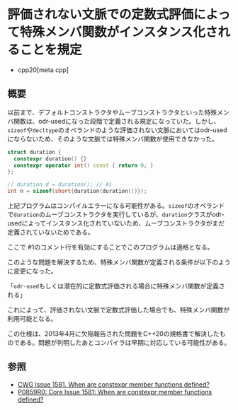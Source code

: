 # 評価されない文脈での定数式評価によって特殊メンバ関数がインスタンス化されることを規定
* cpp20[meta cpp]

## 概要
以前まで、デフォルトコンストラクタやムーブコンストラクタといった特殊メンバ関数は、odr-usedになった段階で定義される規定になっていた。しかし、`sizeof`や`decltype`のオペランドのような評価されない文脈においてはodr-usedにならないため、そのような文脈では特殊メンバ関数が使用できなかった。

```cpp
struct duration {
  constexpr duration() {}
  constexpr operator int() const { return 0; }
};

// duration d = duration(); // #1
int n = sizeof(short{duration(duration())});
```

上記プログラムはコンパイルエラーになる可能性がある。`sizeof`のオペランドで`duration`のムーブコンストラクタを実行しているが、`duration`クラスがodr-usedによってインスタンス化されていないため、ムーブコンストラクタがまだ定義されていないためである。

ここで #1のコメント行を有効にすることでこのプログラムは適格となる。

このような問題を解決するため、特殊メンバ関数が定義される条件が以下のように変更になった。

「`odr-used`もしくは潜在的に定数式評価される場合に特殊メンバ関数が定義される」

これによって、評価されない文脈で定数式評価した場合でも、特殊メンバ関数が利用可能となる。

この仕様は、2013年4月に欠陥報告された問題をC++20の規格書で解決したものである。問題が判明したあとコンパイラは早期に対応している可能性がある。


## 参照

- [CWG Issue 1581. When are constexpr member functions defined?](https://wg21.cmeerw.net/cwg/issue1581)
- [P0859R0: Core Issue 1581: When are constexpr member functions defined?](http://www.open-std.org/jtc1/sc22/wg21/docs/papers/2017/p0859r0.html)
